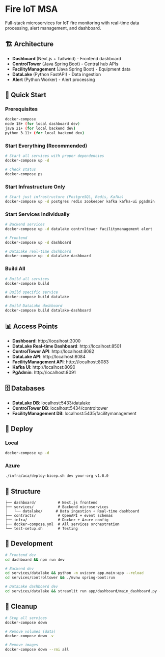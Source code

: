 # Fire IoT MSA

Full-stack microservices for IoT fire monitoring with real-time data processing, alert management, and dashboard.

## 🏗️ Architecture

- **Dashboard** (Next.js + Tailwind) - Frontend dashboard
- **ControlTower** (Java Spring Boot) - Central hub APIs
- **FacilityManagement** (Java Spring Boot) - Equipment data
- **DataLake** (Python FastAPI) - Data ingestion
- **Alert** (Python Worker) - Alert processing

## 🚀 Quick Start

### Prerequisites

```bash
docker-compose
node 18+ (for local dashboard dev)
java 21+ (for local backend dev)
python 3.11+ (for local backend dev)
```

### Start Everything (Recommended)

```bash
# Start all services with proper dependencies
docker-compose up -d

# Check status
docker-compose ps
```

### Start Infrastructure Only

```bash
# Start just infrastructure (PostgreSQL, Redis, Kafka)
docker-compose up -d postgres redis zookeeper kafka kafka-ui pgadmin
```

### Start Services Individually

```bash
# Backend services
docker-compose up -d datalake controltower facilitymanagement alert

# Frontend
docker-compose up -d dashboard

# DataLake real-time dashboard
docker-compose up -d datalake-dashboard
```

### Build All

```bash
# Build all services
docker-compose build

# Build specific service
docker-compose build datalake

# Build DataLake dashboard
docker-compose build datalake-dashboard
```

## 📊 Access Points

- **Dashboard**: http://localhost:3000
- **DataLake Real-time Dashboard**: http://localhost:8501
- **ControlTower API**: http://localhost:8082
- **DataLake API**: http://localhost:8084
- **FacilityManagement API**: http://localhost:8083
- **Kafka UI**: http://localhost:8090
- **PgAdmin**: http://localhost:8091

## 🗄️ Databases

- **DataLake DB**: localhost:5433/datalake
- **ControlTower DB**: localhost:5434/controltower
- **FacilityManagement DB**: localhost:5435/facilitymanagement

## 🚀 Deploy

### Local

```bash
docker-compose up -d
```

### Azure

```bash
./infra/aca/deploy-bicep.sh dev your-org v1.0.0
```

## 📁 Structure

```
├── dashboard/          # Next.js frontend
├── services/           # Backend microservices
│   └── datalake/      # Data ingestion + Real-time dashboard
├── contracts/          # OpenAPI + event schemas
├── infra/              # Docker + Azure config
├── docker-compose.yml  # All services orchestration
└── test-setup.sh       # Testing
```

## 🔧 Development

```bash
# Frontend dev
cd dashboard && npm run dev

# Backend dev
cd services/datalake && python -m uvicorn app.main:app --reload
cd services/controltower && ./mvnw spring-boot:run

# DataLake dashboard dev
cd services/datalake && streamlit run app/dashboard/main_dashboard.py --server.port=8501
```

## 🧹 Cleanup

```bash
# Stop all services
docker-compose down

# Remove volumes (data)
docker-compose down -v

# Remove images
docker-compose down --rmi all
```
